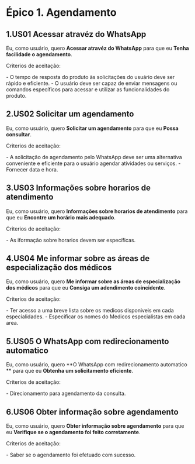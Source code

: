 # Épico 1. Agendamento

## 1.US01 Acessar atravéz do WhatsApp
Eu, como usuário, quero **Acessar atravéz do WhatsApp** para que eu **Tenha facilidade o agendamento**.
<p>Criterios de aceitação:</p>
- O tempo de resposta do produto às solicitações do usuário deve ser rápido e eficiente. 
- O usuário deve ser capaz de enviar mensagens ou comandos específicos para acessar e utilizar as funcionalidades do produto.

## 2.US02 Solicitar um agendamento
Eu, como usuário, quero **Solicitar um agendamento** para que eu **Possa consultar**.  
<p>Criterios de aceitação:</p>
- A solicitação de agendamento pelo WhatsApp deve ser uma alternativa conveniente e eficiente para o usuário agendar atividades ou serviços.
- Fornecer data e hora.

## 3.US03 Informações sobre horarios de atendimento
Eu, como usuário, quero **Informações sobre horarios de atendimento** para que eu **Encontre um horário mais adequado**.
<p>Criterios de aceitação:</p>
- As iformação sobre horarios devem ser específicas.

## 4.US04 Me informar sobre as áreas de especialização dos médicos
Eu, como usuário, quero **Me informar sobre as áreas de especialização dos médicos** para que eu **Consiga um adendimento coincidente**.
<p>Criterios de aceitação:</p>
- Ter acesso a uma breve lista sobre os medicos disponiveis em cada especialidades.
- Especificar os nomes do Medicos especialistas em cada area. 

## 5.US05 O WhatsApp com redirecionamento automatico 
Eu, como usuário, quero **O WhatsApp com redirecionamento automatico ** para que eu **Obtenha um solicitamento eficiente**.
<p>Criterios de aceitação:</p>
- Direcionamento para agendamento da consulta. 

## 6.US06 Obter informação sobre agendamento
Eu, como usuário, quero **Obter informação sobre agendamento** para que eu **Verifique se o agendamento foi feito corretamente**.
<p>Criterios de aceitação:</p> 
- Saber se o agendamento foi efetuado com sucesso.  
